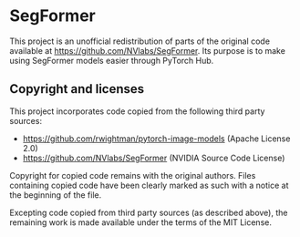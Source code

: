 # SegFormer

This project is an unofficial redistribution of parts of the original code available at
https://github.com/NVlabs/SegFormer. Its purpose is to make using SegFormer models easier through
PyTorch Hub.


## Copyright and licenses

This project incorporates code copied from the following third party sources:

* https://github.com/rwightman/pytorch-image-models (Apache License 2.0)
* https://github.com/NVlabs/SegFormer (NVIDIA Source Code License)

Copyright for copied code remains with the original authors. Files containing copied code have been
clearly marked as such with a notice at the beginning of the file.

Excepting code copied from third party sources (as described above), the remaining work is made
available under the terms of the MIT License.
